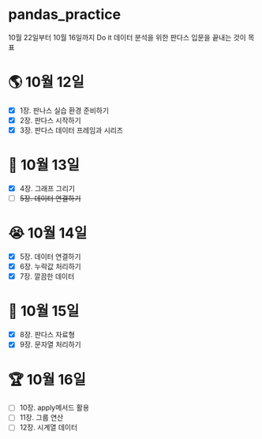 # pandas_practice
10월 22일부터 10월 16일까지 Do it 데이터 분석을 위한 판다스 입문을 끝내는 것이 목표
# 🌎 10월 12일
- [x] 1장. 판나스 실습 환경 준비하기
- [x] 2장. 판다스 시작하기
- [x] 3장. 판다스 데이터 프레임과 시리즈
# 🛫 10월 13일
- [x] 4장. 그래프 그리기
- [ ] ~~5장. 데이터 연결하기~~
# 😭 10월 14일
- [x] 5장. 데이터 연결하기
- [x] 6장. 누락값 처리하기
- [x] 7장. 깔끔한 데이터 
# 🥊 10월 15일
- [x] 8장. 판다스 자료형
- [x] 9장. 문자열 처리하기
# 🏆 10월 16일
- [ ] 10장. apply메서드 활용
- [ ] 11장. 그룹 연산
- [ ] 12장. 시계열 데이터
